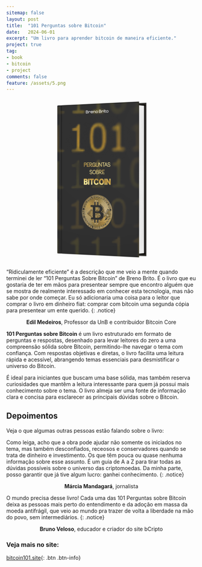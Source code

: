 ```yaml
---
sitemap: false
layout: post
title:  "101 Perguntas sobre Bitcoin"
date:   2024-06-01
excerpt: "Um livro para aprender bitcoin de maneira eficiente."
project: true
tag:
- book 
- bitcoin
- project
comments: false
feature: /assets/5.png
---
```


![Livro](/assets/101btc.png)    



“Ridiculamente eficiente” é a descrição que me veio a mente quando terminei de ler “101 Perguntas Sobre Bitcoin” de Breno Brito. É o livro que eu gostaria de ter em mãos para presentear sempre que encontro alguém que se mostra de realmente interessado em conhecer esta tecnologia, mas não sabe por onde começar. Eu só adicionaria uma coisa para o leitor que comprar o livro em dinheiro fiat: comprar com bitcoin uma segunda cópia para presentear um ente querido.
{: .notice}

<center><b>Edil Medeiros</b>, Professor da UnB e contribuidor Bitcoin Core</center>

**101 Perguntas sobre Bitcoin** é um livro estruturado em formato de perguntas e respostas, desenhado para levar leitores do zero a uma compreensão sólida sobre Bitcoin, permitindo-lhe navegar o tema com confiança. Com respostas objetivas e diretas, o livro facilita uma leitura rápida e acessível, abrangendo temas essenciais para desmistificar o universo do Bitcoin.

É ideal para iniciantes que buscam uma base sólida, mas também reserva curiosidades que mantêm a leitura interessante para quem já possui mais conhecimento sobre o tema. O livro almeja ser uma fonte de informação clara e concisa para esclarecer as principais dúvidas sobre o Bitcoin.

## Depoimentos

Veja o que algumas outras pessoas estão falando sobre o livro:

Como leiga, acho que a obra pode ajudar não somente os iniciados no tema, mas também desconfiados, receosos e conservadores quando se trata de dinheiro e investimento. Os que têm pouca ou quase nenhuma informação sobre esse assunto. É um guia de A a Z para tirar todas as dúvidas possíveis sobre o universo das criptomoedas. Da minha parte, posso garantir que já tive algum lucro: ganhei conhecimento.
{: .notice}

<center><b>Márcia Mandagará</b>, jornalista</center>

O mundo precisa desse livro! Cada uma das 101 Perguntas sobre Bitcoin deixa as pessoas mais perto do entendimento e da adoção em massa da moeda antifrágil, que veio ao mundo pra trazer de volta a liberdade na mão do povo, sem intermediários.
{: .notice}

<center><b>Bruno Veloso</b>, educador e criador do site bCripto</center>

### Veja mais no site:
[bitcoin101.site](https://bitcoin101.site){: .btn .btn-info}
